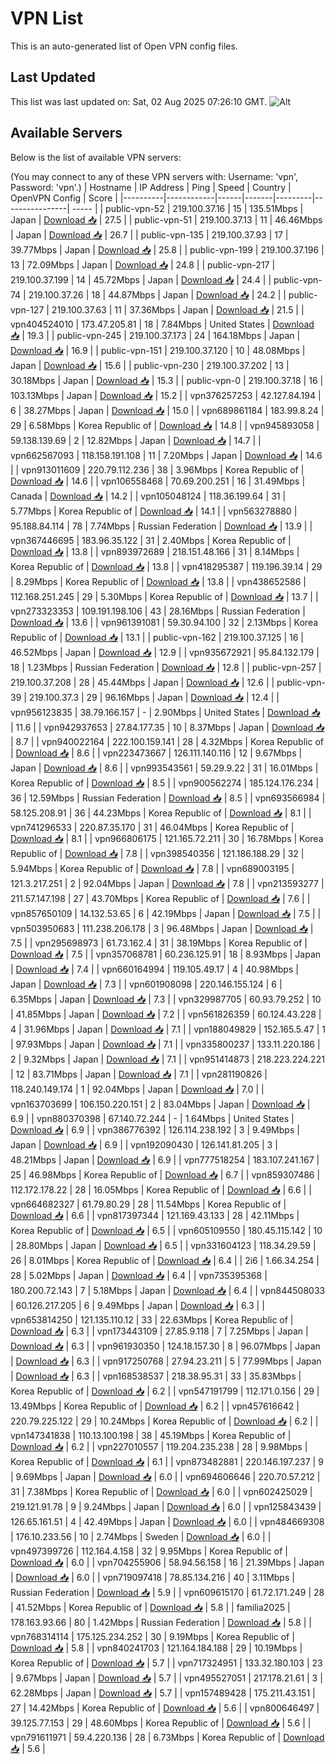 # VPN List

This is an auto-generated list of Open VPN config files.

## Last Updated

This list was last updated on: Sat, 02 Aug 2025 07:26:10 GMT.
![Alt](https://repobeats.axiom.co/api/embed/186b98318ef1479477931607c1ad7d823f12451f.svg "Repobeats analytics image")

## Available Servers

Below is the list of available VPN servers:

(You may connect to any of these VPN servers with: Username: 'vpn', Password: 'vpn'.)
| Hostname | IP Address | Ping | Speed | Country | OpenVPN Config | Score |
|----------|------------|------|-------|---------|----------------| ----- |
| public-vpn-52 | 219.100.37.16 | 15 | 135.51Mbps | Japan | [Download 📥](./configs/server_0_JP.ovpn) | 27.5 |
| public-vpn-51 | 219.100.37.13 | 11 | 46.46Mbps | Japan | [Download 📥](./configs/server_1_JP.ovpn) | 26.7 |
| public-vpn-135 | 219.100.37.93 | 17 | 39.77Mbps | Japan | [Download 📥](./configs/server_2_JP.ovpn) | 25.8 |
| public-vpn-199 | 219.100.37.196 | 13 | 72.09Mbps | Japan | [Download 📥](./configs/server_3_JP.ovpn) | 24.8 |
| public-vpn-217 | 219.100.37.199 | 14 | 45.72Mbps | Japan | [Download 📥](./configs/server_4_JP.ovpn) | 24.4 |
| public-vpn-74 | 219.100.37.26 | 18 | 44.87Mbps | Japan | [Download 📥](./configs/server_5_JP.ovpn) | 24.2 |
| public-vpn-127 | 219.100.37.63 | 11 | 37.36Mbps | Japan | [Download 📥](./configs/server_6_JP.ovpn) | 21.5 |
| vpn404524010 | 173.47.205.81 | 18 | 7.84Mbps | United States | [Download 📥](./configs/server_7_US.ovpn) | 19.3 |
| public-vpn-245 | 219.100.37.173 | 24 | 164.18Mbps | Japan | [Download 📥](./configs/server_8_JP.ovpn) | 16.9 |
| public-vpn-151 | 219.100.37.120 | 10 | 48.08Mbps | Japan | [Download 📥](./configs/server_9_JP.ovpn) | 15.6 |
| public-vpn-230 | 219.100.37.202 | 13 | 30.18Mbps | Japan | [Download 📥](./configs/server_10_JP.ovpn) | 15.3 |
| public-vpn-0 | 219.100.37.18 | 16 | 103.13Mbps | Japan | [Download 📥](./configs/server_11_JP.ovpn) | 15.2 |
| vpn376257253 | 42.127.84.194 | 6 | 38.27Mbps | Japan | [Download 📥](./configs/server_12_JP.ovpn) | 15.0 |
| vpn689861184 | 183.99.8.24 | 29 | 6.58Mbps | Korea Republic of | [Download 📥](./configs/server_13_KR.ovpn) | 14.8 |
| vpn945893058 | 59.138.139.69 | 2 | 12.82Mbps | Japan | [Download 📥](./configs/server_14_JP.ovpn) | 14.7 |
| vpn662567093 | 118.158.191.108 | 11 | 7.20Mbps | Japan | [Download 📥](./configs/server_15_JP.ovpn) | 14.6 |
| vpn913011609 | 220.79.112.236 | 38 | 3.96Mbps | Korea Republic of | [Download 📥](./configs/server_16_KR.ovpn) | 14.6 |
| vpn106558468 | 70.69.200.251 | 16 | 31.49Mbps | Canada | [Download 📥](./configs/server_17_CA.ovpn) | 14.2 |
| vpn105048124 | 118.36.199.64 | 31 | 5.77Mbps | Korea Republic of | [Download 📥](./configs/server_18_KR.ovpn) | 14.1 |
| vpn563278880 | 95.188.84.114 | 78 | 7.74Mbps | Russian Federation | [Download 📥](./configs/server_19_RU.ovpn) | 13.9 |
| vpn367446695 | 183.96.35.122 | 31 | 2.40Mbps | Korea Republic of | [Download 📥](./configs/server_20_KR.ovpn) | 13.8 |
| vpn893972689 | 218.151.48.166 | 31 | 8.14Mbps | Korea Republic of | [Download 📥](./configs/server_21_KR.ovpn) | 13.8 |
| vpn418295387 | 119.196.39.14 | 29 | 8.29Mbps | Korea Republic of | [Download 📥](./configs/server_22_KR.ovpn) | 13.8 |
| vpn438652586 | 112.168.251.245 | 29 | 5.30Mbps | Korea Republic of | [Download 📥](./configs/server_23_KR.ovpn) | 13.7 |
| vpn273323353 | 109.191.198.106 | 43 | 28.16Mbps | Russian Federation | [Download 📥](./configs/server_24_RU.ovpn) | 13.6 |
| vpn961391081 | 59.30.94.100 | 32 | 2.13Mbps | Korea Republic of | [Download 📥](./configs/server_25_KR.ovpn) | 13.1 |
| public-vpn-162 | 219.100.37.125 | 16 | 46.52Mbps | Japan | [Download 📥](./configs/server_26_JP.ovpn) | 12.9 |
| vpn935672921 | 95.84.132.179 | 18 | 1.23Mbps | Russian Federation | [Download 📥](./configs/server_27_RU.ovpn) | 12.8 |
| public-vpn-257 | 219.100.37.208 | 28 | 45.44Mbps | Japan | [Download 📥](./configs/server_28_JP.ovpn) | 12.6 |
| public-vpn-39 | 219.100.37.3 | 29 | 96.16Mbps | Japan | [Download 📥](./configs/server_29_JP.ovpn) | 12.4 |
| vpn956123835 | 38.79.166.157 | - | 2.90Mbps | United States | [Download 📥](./configs/server_30_US.ovpn) | 11.6 |
| vpn942937653 | 27.84.177.35 | 10 | 8.37Mbps | Japan | [Download 📥](./configs/server_31_JP.ovpn) | 8.7 |
| vpn940022164 | 222.100.159.141 | 28 | 4.32Mbps | Korea Republic of | [Download 📥](./configs/server_32_KR.ovpn) | 8.6 |
| vpn223473667 | 126.111.140.116 | 12 | 9.67Mbps | Japan | [Download 📥](./configs/server_33_JP.ovpn) | 8.6 |
| vpn993543561 | 59.29.9.22 | 31 | 16.01Mbps | Korea Republic of | [Download 📥](./configs/server_34_KR.ovpn) | 8.5 |
| vpn900562274 | 185.124.176.234 | 36 | 12.59Mbps | Russian Federation | [Download 📥](./configs/server_35_RU.ovpn) | 8.5 |
| vpn693566984 | 58.125.208.91 | 36 | 44.23Mbps | Korea Republic of | [Download 📥](./configs/server_36_KR.ovpn) | 8.1 |
| vpn741296533 | 220.87.35.170 | 31 | 46.04Mbps | Korea Republic of | [Download 📥](./configs/server_37_KR.ovpn) | 8.1 |
| vpn966806175 | 121.165.72.211 | 30 | 16.78Mbps | Korea Republic of | [Download 📥](./configs/server_38_KR.ovpn) | 7.8 |
| vpn398540356 | 121.186.188.29 | 32 | 5.94Mbps | Korea Republic of | [Download 📥](./configs/server_39_KR.ovpn) | 7.8 |
| vpn689003195 | 121.3.217.251 | 2 | 92.04Mbps | Japan | [Download 📥](./configs/server_40_JP.ovpn) | 7.8 |
| vpn213593277 | 211.57.147.198 | 27 | 43.70Mbps | Korea Republic of | [Download 📥](./configs/server_41_KR.ovpn) | 7.6 |
| vpn857650109 | 14.132.53.65 | 6 | 42.19Mbps | Japan | [Download 📥](./configs/server_42_JP.ovpn) | 7.5 |
| vpn503950683 | 111.238.206.178 | 3 | 96.48Mbps | Japan | [Download 📥](./configs/server_43_JP.ovpn) | 7.5 |
| vpn295698973 | 61.73.162.4 | 31 | 38.19Mbps | Korea Republic of | [Download 📥](./configs/server_44_KR.ovpn) | 7.5 |
| vpn357068781 | 60.236.125.91 | 18 | 8.93Mbps | Japan | [Download 📥](./configs/server_45_JP.ovpn) | 7.4 |
| vpn660164994 | 119.105.49.17 | 4 | 40.98Mbps | Japan | [Download 📥](./configs/server_46_JP.ovpn) | 7.3 |
| vpn601908098 | 220.146.155.124 | 6 | 6.35Mbps | Japan | [Download 📥](./configs/server_47_JP.ovpn) | 7.3 |
| vpn329987705 | 60.93.79.252 | 10 | 41.85Mbps | Japan | [Download 📥](./configs/server_48_JP.ovpn) | 7.2 |
| vpn561826359 | 60.124.43.228 | 4 | 31.96Mbps | Japan | [Download 📥](./configs/server_49_JP.ovpn) | 7.1 |
| vpn188049829 | 152.165.5.47 | 1 | 97.93Mbps | Japan | [Download 📥](./configs/server_50_JP.ovpn) | 7.1 |
| vpn335800237 | 133.11.220.186 | 2 | 9.32Mbps | Japan | [Download 📥](./configs/server_51_JP.ovpn) | 7.1 |
| vpn951414873 | 218.223.224.221 | 12 | 83.71Mbps | Japan | [Download 📥](./configs/server_52_JP.ovpn) | 7.1 |
| vpn281190826 | 118.240.149.174 | 1 | 92.04Mbps | Japan | [Download 📥](./configs/server_53_JP.ovpn) | 7.0 |
| vpn163703699 | 106.150.220.151 | 2 | 83.04Mbps | Japan | [Download 📥](./configs/server_54_JP.ovpn) | 6.9 |
| vpn880370398 | 67.140.72.244 | - | 1.64Mbps | United States | [Download 📥](./configs/server_55_US.ovpn) | 6.9 |
| vpn386776392 | 126.114.238.192 | 3 | 9.49Mbps | Japan | [Download 📥](./configs/server_56_JP.ovpn) | 6.9 |
| vpn192090430 | 126.141.81.205 | 3 | 48.21Mbps | Japan | [Download 📥](./configs/server_57_JP.ovpn) | 6.9 |
| vpn777518254 | 183.107.241.167 | 25 | 46.98Mbps | Korea Republic of | [Download 📥](./configs/server_58_KR.ovpn) | 6.7 |
| vpn859307486 | 112.172.178.22 | 28 | 16.05Mbps | Korea Republic of | [Download 📥](./configs/server_59_KR.ovpn) | 6.6 |
| vpn664682327 | 61.79.80.29 | 28 | 11.54Mbps | Korea Republic of | [Download 📥](./configs/server_60_KR.ovpn) | 6.6 |
| vpn817397344 | 121.169.43.133 | 28 | 42.11Mbps | Korea Republic of | [Download 📥](./configs/server_61_KR.ovpn) | 6.5 |
| vpn605109550 | 180.45.115.142 | 10 | 28.80Mbps | Japan | [Download 📥](./configs/server_62_JP.ovpn) | 6.5 |
| vpn331604123 | 118.34.29.59 | 26 | 8.01Mbps | Korea Republic of | [Download 📥](./configs/server_63_KR.ovpn) | 6.4 |
| 2i6 | 1.66.34.254 | 28 | 5.02Mbps | Japan | [Download 📥](./configs/server_64_JP.ovpn) | 6.4 |
| vpn735395368 | 180.200.72.143 | 7 | 5.18Mbps | Japan | [Download 📥](./configs/server_65_JP.ovpn) | 6.4 |
| vpn844508033 | 60.126.217.205 | 6 | 9.49Mbps | Japan | [Download 📥](./configs/server_66_JP.ovpn) | 6.3 |
| vpn653814250 | 121.135.110.12 | 33 | 22.63Mbps | Korea Republic of | [Download 📥](./configs/server_67_KR.ovpn) | 6.3 |
| vpn173443109 | 27.85.9.118 | 7 | 7.25Mbps | Japan | [Download 📥](./configs/server_68_JP.ovpn) | 6.3 |
| vpn961930350 | 124.18.157.30 | 8 | 96.07Mbps | Japan | [Download 📥](./configs/server_69_JP.ovpn) | 6.3 |
| vpn917250768 | 27.94.23.211 | 5 | 77.99Mbps | Japan | [Download 📥](./configs/server_70_JP.ovpn) | 6.3 |
| vpn168538537 | 218.38.95.31 | 33 | 35.83Mbps | Korea Republic of | [Download 📥](./configs/server_71_KR.ovpn) | 6.2 |
| vpn547191799 | 112.171.0.156 | 29 | 13.49Mbps | Korea Republic of | [Download 📥](./configs/server_72_KR.ovpn) | 6.2 |
| vpn457616642 | 220.79.225.122 | 29 | 10.24Mbps | Korea Republic of | [Download 📥](./configs/server_73_KR.ovpn) | 6.2 |
| vpn147341838 | 110.13.100.198 | 38 | 45.19Mbps | Korea Republic of | [Download 📥](./configs/server_74_KR.ovpn) | 6.2 |
| vpn227010557 | 119.204.235.238 | 28 | 9.98Mbps | Korea Republic of | [Download 📥](./configs/server_75_KR.ovpn) | 6.1 |
| vpn873482881 | 220.146.197.237 | 9 | 9.69Mbps | Japan | [Download 📥](./configs/server_76_JP.ovpn) | 6.0 |
| vpn694606646 | 220.70.57.212 | 31 | 7.38Mbps | Korea Republic of | [Download 📥](./configs/server_77_KR.ovpn) | 6.0 |
| vpn602425029 | 219.121.91.78 | 9 | 9.24Mbps | Japan | [Download 📥](./configs/server_78_JP.ovpn) | 6.0 |
| vpn125843439 | 126.65.161.51 | 4 | 42.49Mbps | Japan | [Download 📥](./configs/server_79_JP.ovpn) | 6.0 |
| vpn484669308 | 176.10.233.56 | 10 | 2.74Mbps | Sweden | [Download 📥](./configs/server_80_SE.ovpn) | 6.0 |
| vpn497399726 | 112.164.4.158 | 32 | 9.95Mbps | Korea Republic of | [Download 📥](./configs/server_81_KR.ovpn) | 6.0 |
| vpn704255906 | 58.94.56.158 | 16 | 21.39Mbps | Japan | [Download 📥](./configs/server_82_JP.ovpn) | 6.0 |
| vpn719097418 | 78.85.134.216 | 40 | 3.11Mbps | Russian Federation | [Download 📥](./configs/server_83_RU.ovpn) | 5.9 |
| vpn609615170 | 61.72.171.249 | 28 | 41.52Mbps | Korea Republic of | [Download 📥](./configs/server_84_KR.ovpn) | 5.8 |
| familia2025 | 178.163.93.66 | 80 | 1.42Mbps | Russian Federation | [Download 📥](./configs/server_85_RU.ovpn) | 5.8 |
| vpn768314114 | 175.125.234.252 | 30 | 9.19Mbps | Korea Republic of | [Download 📥](./configs/server_86_KR.ovpn) | 5.8 |
| vpn840241703 | 121.164.184.188 | 29 | 10.19Mbps | Korea Republic of | [Download 📥](./configs/server_87_KR.ovpn) | 5.7 |
| vpn717324951 | 133.32.180.103 | 23 | 9.67Mbps | Japan | [Download 📥](./configs/server_88_JP.ovpn) | 5.7 |
| vpn495527051 | 217.178.21.61 | 3 | 62.28Mbps | Japan | [Download 📥](./configs/server_89_JP.ovpn) | 5.7 |
| vpn157489428 | 175.211.43.151 | 27 | 14.42Mbps | Korea Republic of | [Download 📥](./configs/server_90_KR.ovpn) | 5.6 |
| vpn800646497 | 39.125.77.153 | 29 | 48.60Mbps | Korea Republic of | [Download 📥](./configs/server_91_KR.ovpn) | 5.6 |
| vpn791611971 | 59.4.220.136 | 28 | 6.73Mbps | Korea Republic of | [Download 📥](./configs/server_92_KR.ovpn) | 5.6 |

